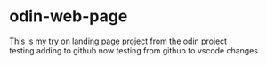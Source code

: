 # odin-web-page

This is my try on landing page project from the odin project <br>
testing adding to github
now testing from github to vscode changes
